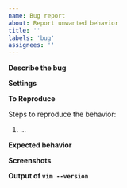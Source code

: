 ```yaml
---
name: Bug report
about: Report unwanted behavior
title: ''
labels: 'bug'
assignees: ''
---
```


<!--
READ THIS BEFORE YOU CONTINUE: please fill in the information below and make
sure to test your bug by using the minimal vimrc provided below. If you can't
reproduce the bug with a minimal vimrc then your issue is mostly not related to
this plugin, therefore this issue might be closed immediately.

1. Create file `vim-doge.vimrc` with:
```vim
set nocompatible
set runtimepath^=/path/to/vim-doge
filetype plugin indent on
syntax on
set hidden
```
2. Start (neo)vim with command: `vim -u vim-doge.vimrc`
3. Test whether you can still run into the problem.
-->

**Describe the bug**

<!--
A clear and concise description of what the bug is. Provide the scenarios if
you're reporting an issue for a certain expression that doesn't (properly)
generate documentation.
-->

**Settings**

<!--
If applicable, describe your custom DoGe settings like so:

```vim
let g:doge_mapping = '<Leader>f'
```
-->

**To Reproduce**

Steps to reproduce the behavior:

1. ...

**Expected behavior**

<!--
A clear and concise description of what you expected to happen.
-->

**Screenshots**

<!--
If applicable, add screenshots to help explain your problem.
-->

**Output of `vim --version`**

<!--
Run `vim --version` on the command-line and paste the output here.
-->
